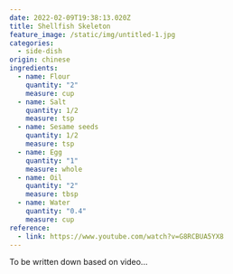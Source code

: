 ```yaml
---
date: 2022-02-09T19:38:13.020Z
title: Shellfish Skeleton
feature_image: /static/img/untitled-1.jpg
categories:
  - side-dish
origin: chinese
ingredients:
  - name: Flour
    quantity: "2"
    measure: cup
  - name: Salt
    quantity: 1/2
    measure: tsp
  - name: Sesame seeds
    quantity: 1/2
    measure: tsp
  - name: Egg
    quantity: "1"
    measure: whole
  - name: Oil
    quantity: "2"
    measure: tbsp
  - name: Water
    quantity: "0.4"
    measure: cup
reference:
  - link: https://www.youtube.com/watch?v=G8RCBUA5YX8
---
```

To be written down based on video...